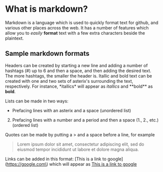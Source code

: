 # What is markdown?

Markdown is a language which is used to quickly format text for github, and various other places across the web. It has a number of features which allow you to *easily* **format** text with a few extra characters beside the plaintext. 

## Sample markdown formats
Headers can be created by starting a new line and adding a number of hashtags (#) up to 6 and then a space, and then adding the desired text. The more hashtags, the smaller the header is. 
Itallic and bold text can be created with one and two sets of asterix's surrounding the text, respectively. For instance, \*itallics\* will appear as *itallics* and \*\*bold\*\* as **bold**.

Lists can be made in two ways:
* Prefacing lines with an asterix and a space (unordered list)
2. Prefacing lines with a number and a period and then a space (1., 2., etc.) (ordered list)

Quotes can be made by putting a \> and a space before a line, for example
> Lorem ipsum dolor sit amet, consectetur adipiscing elit, sed do eiusmod tempor incididunt ut labore et dolore magna aliqua.

Links can be added in this format: \[This is a link to google\]\(https://google.com\) which will appear as [This is a link to google](https://google.com)
